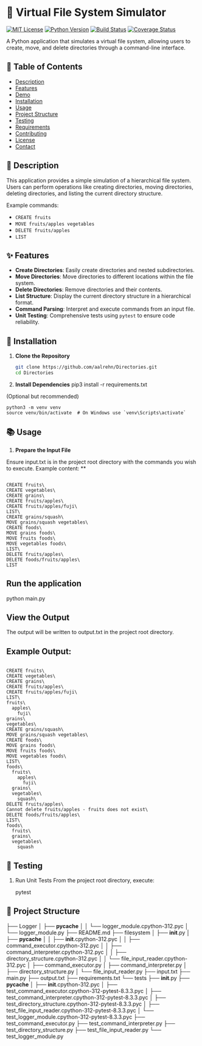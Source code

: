 # 🍎 Virtual File System Simulator

[![MIT License](https://img.shields.io/badge/License-MIT-blue.svg)](LICENSE)
[![Python Version](https://img.shields.io/badge/Python-3.8%2B-blue.svg)](https://www.python.org/downloads/)
[![Build Status](https://img.shields.io/badge/Build-Passing-brightgreen.svg)](#)
[![Coverage Status](https://img.shields.io/badge/Coverage-100%25-brightgreen.svg)](#)

A Python application that simulates a virtual file system, allowing users to create, move, and delete directories through a command-line interface.

## 📖 Table of Contents

- [Description](#-description)
- [Features](#-features)
- [Demo](#-demo)
- [Installation](#-installation)
- [Usage](#-usage)
- [Project Structure](#-project-structure)
- [Testing](#-testing)
- [Requirements](#-requirements)
- [Contributing](#-contributing)
- [License](#-license)
- [Contact](#-contact)

## 📝 Description

This application provides a simple simulation of a hierarchical file system. Users can perform operations like creating directories, moving directories, deleting directories, and listing the current directory structure.

Example commands:

- `CREATE fruits`
- `MOVE fruits/apples vegetables`
- `DELETE fruits/apples`
- `LIST`

## ✨ Features

- **Create Directories**: Easily create directories and nested subdirectories.
- **Move Directories**: Move directories to different locations within the file system.
- **Delete Directories**: Remove directories and their contents.
- **List Structure**: Display the current directory structure in a hierarchical format.
- **Command Parsing**: Interpret and execute commands from an input file.
- **Unit Testing**: Comprehensive tests using `pytest` to ensure code reliability.



## 🚀 Installation

1. **Clone the Repository**

   ```bash
   git clone https://github.com/aalrehn/Directories.git
   cd Directories

2. **Install Dependencies** 
pip3 install -r requirements.txt

(Optional but recommended)
```
python3 -m venv venv
source venv/bin/activate  # On Windows use `venv\Scripts\activate`
```


## 📚 Usage

1. **Prepare the Input File**

Ensure input.txt is in the project root directory with the commands you wish to execute. Example content: ** 
```

CREATE fruits\
CREATE vegetables\
CREATE grains\
CREATE fruits/apples\
CREATE fruits/apples/fuji\
LIST\
CREATE grains/squash\
MOVE grains/squash vegetables\
CREATE foods\
MOVE grains foods\
MOVE fruits foods\
MOVE vegetables foods\
LIST\
DELETE fruits/apples\
DELETE foods/fruits/apples\
LIST
```


## Run the application

   python main.py


## View the Output

The output will be written to output.txt in the project root directory.

## Example Output:
```

CREATE fruits\
CREATE vegetables\
CREATE grains\
CREATE fruits/apples\
CREATE fruits/apples/fuji\
LIST\
fruits\
  apples\
    fuji\
grains\
vegetables\
CREATE grains/squash\
MOVE grains/squash vegetables\
CREATE foods\
MOVE grains foods\
MOVE fruits foods\
MOVE vegetables foods\
LIST\
foods\
  fruits\
    apples\
      fuji\
  grains\
  vegetables\
    squash\
DELETE fruits/apples\
Cannot delete fruits/apples - fruits does not exist\
DELETE foods/fruits/apples\
LIST\
foods\
  fruits\
  grains\
  vegetables\
    squash
```

## 🧪 Testing

1. Run Unit Tests
From the project root directory, execute:

   pytest


## 📁 Project Structure

├── Logger
│   ├── __pycache__
│   │   └── logger_module.cpython-312.pyc
│   └── logger_module.py
├── README.md
├── filesystem
│   ├── __init__.py
│   ├── __pycache__
│   │   ├── __init__.cpython-312.pyc
│   │   ├── command_executor.cpython-312.pyc
│   │   ├── command_interpreter.cpython-312.pyc
│   │   ├── directory_structure.cpython-312.pyc
│   │   └── file_input_reader.cpython-312.pyc
│   ├── command_executor.py
│   ├── command_interpreter.py
│   ├── directory_structure.py
│   └── file_input_reader.py
├── input.txt
├── main.py
├── output.txt
├── requirements.txt
└── tests
    ├── __init__.py
    ├── __pycache__
    │   ├── __init__.cpython-312.pyc
    │   ├── test_command_executor.cpython-312-pytest-8.3.3.pyc
    │   ├── test_command_interpreter.cpython-312-pytest-8.3.3.pyc
    │   ├── test_directory_structure.cpython-312-pytest-8.3.3.pyc
    │   ├── test_file_input_reader.cpython-312-pytest-8.3.3.pyc
    │   └── test_logger_module.cpython-312-pytest-8.3.3.pyc
    ├── test_command_executor.py
    ├── test_command_interpreter.py
    ├── test_directory_structure.py
    ├── test_file_input_reader.py
    └── test_logger_module.py